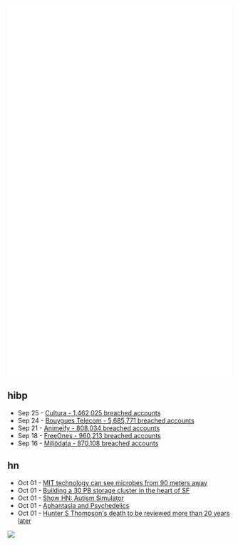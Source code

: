 ![Metrics](https://raw.githubusercontent.com/phixion/phixion/master/metrics.svg)

## hibp

<!--
for https://github.com/phixion/phixion/blob/main/.github/workflows/feeds.yml
-->
<!--START_SECTION:haveibeenpwnd-->
- Sep 25 - [Cultura - 1,462,025 breached accounts](https://haveibeenpwned.com/Breach/Cultura)
- Sep 24 - [Bouygues Telecom - 5,685,771 breached accounts](https://haveibeenpwned.com/Breach/BouyguesTelecom)
- Sep 21 - [Animeify - 808,034 breached accounts](https://haveibeenpwned.com/Breach/Animeify)
- Sep 18 - [FreeOnes - 960,213 breached accounts](https://haveibeenpwned.com/Breach/FreeOnes)
- Sep 16 - [Miljödata - 870,108 breached accounts](https://haveibeenpwned.com/Breach/Miljodata)
<!--END_SECTION:haveibeenpwnd-->

## hn

<!--
for https://github.com/phixion/phixion/blob/main/.github/workflows/feeds.yml
-->
<!--START_SECTION:hn-->
- Oct 01 - [MIT technology can see microbes from 90 meters away](https://www.asimov.press/p/hyperspectral)
- Oct 01 - [Building a 30 PB storage cluster in the heart of SF](https://si.inc/posts/the-heap/)
- Oct 01 - [Show HN: Autism Simulator](https://autism-simulator.vercel.app/)
- Oct 01 - [Aphantasia and Psychedelics](https://psychedelirium.substack.com/p/aphantasia-and-psychedelics)
- Oct 01 - [Hunter S Thompson's death to be reviewed more than 20 years later](https://www.theguardian.com/books/2025/oct/01/hunter-s-thompsons-death-reviewed)
<!--END_SECTION:hn-->

<!--
for https://yhype.me
-->
![](https://hit.yhype.me/github/profile?user_id=13013670)
